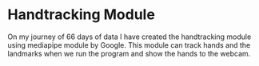 # Handtracking Module
On my journey of 66 days of data I have created the handtracking module using mediapipe module by Google. This module can track hands and the landmarks when we run the program and show the hands to the webcam.

